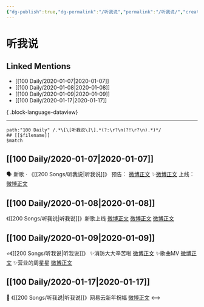 ```yaml
---
{"dg-publish":true,"dg-permalink":"/听我说","permalink":"/听我说/","created":"2023-04-02T13:24:32.000+08:00","updated":"2023-04-10T15:35:49.000+08:00"}
---
```


# 听我说

## Linked Mentions
- [[100 Daily/2020-01-07\|2020-01-07]]
- [[100 Daily/2020-01-08\|2020-01-08]]
- [[100 Daily/2020-01-09\|2020-01-09]]
- [[100 Daily/2020-01-17\|2020-01-17]]

{ .block-language-dataview}

---

```expander
path:"100 Daily" /.*\[\[听我说\]\].*(?:\r?\n(?!\r?\n).*)*/
## [[$filename]]
$match
```
## [[100 Daily/2020-01-07\|2020-01-07]]
🗣 新歌 · 《[[200 Songs/听我说\|听我说]]》
预告： [微博正文](https://m.weibo.cn/6466290670/4458099273957360) ✨[微博正文](https://m.weibo.cn/6466290670/4458235211745548)
上线： [微博正文](https://m.weibo.cn/6466290670/4458250155842994)
## [[100 Daily/2020-01-08\|2020-01-08]]
《[[200 Songs/听我说\|听我说]]》新歌上线
[微博正文](https://m.weibo.cn/6466290670/4458250155842994)
[微博正文](https://m.weibo.cn/6466290670/4458417827279697)
[微博正文](https://m.weibo.cn/6466290670/4458442125046403)
## [[100 Daily/2020-01-09\|2020-01-09]]
⭐《[[200 Songs/听我说\|听我说]]》
✨消防大大辛苦啦 [微博正文](https://m.weibo.cn/6466290670/4458806744035766)
✨歌曲MV [微博正文](https://m.weibo.cn/6466290670/4458811295196283)
✨营业的周星星 [微博正文](https://m.weibo.cn/6466290670/4458830731404409)
## [[100 Daily/2020-01-17\|2020-01-17]]
🎊 《[[200 Songs/听我说\|听我说]]》网易云新年祝福 [微博正文](https://m.weibo.cn/6466290670/4461691863904574)
<-->